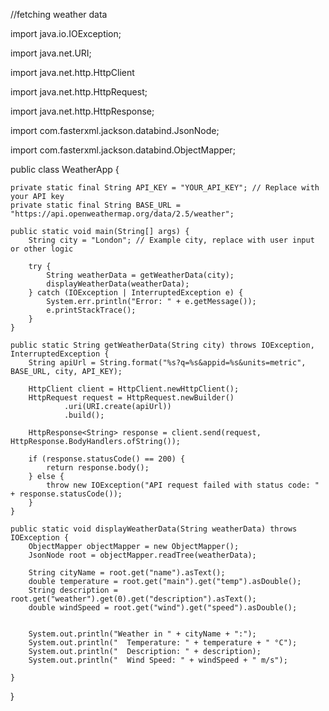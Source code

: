 //fetching weather data

import java.io.IOException;

import java.net.URI;

import java.net.http.HttpClient

import java.net.http.HttpRequest;

import java.net.http.HttpResponse;

import com.fasterxml.jackson.databind.JsonNode;

import com.fasterxml.jackson.databind.ObjectMapper;

public class WeatherApp {

    private static final String API_KEY = "YOUR_API_KEY"; // Replace with your API key
    private static final String BASE_URL = "https://api.openweathermap.org/data/2.5/weather";

    public static void main(String[] args) {
        String city = "London"; // Example city, replace with user input or other logic

        try {
            String weatherData = getWeatherData(city);
            displayWeatherData(weatherData);
        } catch (IOException | InterruptedException e) {
            System.err.println("Error: " + e.getMessage());
            e.printStackTrace();
        }
    }

    public static String getWeatherData(String city) throws IOException, InterruptedException {
        String apiUrl = String.format("%s?q=%s&appid=%s&units=metric", BASE_URL, city, API_KEY);

        HttpClient client = HttpClient.newHttpClient();
        HttpRequest request = HttpRequest.newBuilder()
                .uri(URI.create(apiUrl))
                .build();

        HttpResponse<String> response = client.send(request, HttpResponse.BodyHandlers.ofString());

        if (response.statusCode() == 200) {
            return response.body();
        } else {
            throw new IOException("API request failed with status code: " + response.statusCode());
        }
    }

    public static void displayWeatherData(String weatherData) throws IOException {
        ObjectMapper objectMapper = new ObjectMapper();
        JsonNode root = objectMapper.readTree(weatherData);

        String cityName = root.get("name").asText();
        double temperature = root.get("main").get("temp").asDouble();
        String description = root.get("weather").get(0).get("description").asText();
        double windSpeed = root.get("wind").get("speed").asDouble();


        System.out.println("Weather in " + cityName + ":");
        System.out.println("  Temperature: " + temperature + " °C");
        System.out.println("  Description: " + description);
        System.out.println("  Wind Speed: " + windSpeed + " m/s");

    }
}
